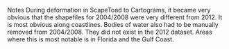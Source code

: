 
Notes
During deformation in ScapeToad to Cartograms, it became very obvious that the shapefiles for 2004/2008 were very different from 2012.  It is most obvious along coastlines.
Bodies of water also had to be manually removed from 2004/2008.  They did not exist in the 2012 dataset.
Areas where this is most notable is in Florida and the Gulf Coast.

